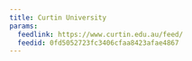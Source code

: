 ```yaml
---
title: Curtin University
params:
  feedlink: https://www.curtin.edu.au/feed/
  feedid: 0fd5052723fc3406cfaa8423afae4867
---
```

